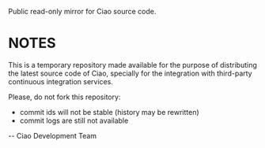 Public read-only mirror for Ciao source code.

# NOTES

This is a temporary repository made available for the purpose of
distributing the latest source code of Ciao, specially for the
integration with third-party continuous integration services.

Please, do not fork this repository:

 - commit ids will not be stable (history may be rewritten)
 - commit logs are still not available

-- Ciao Development Team

